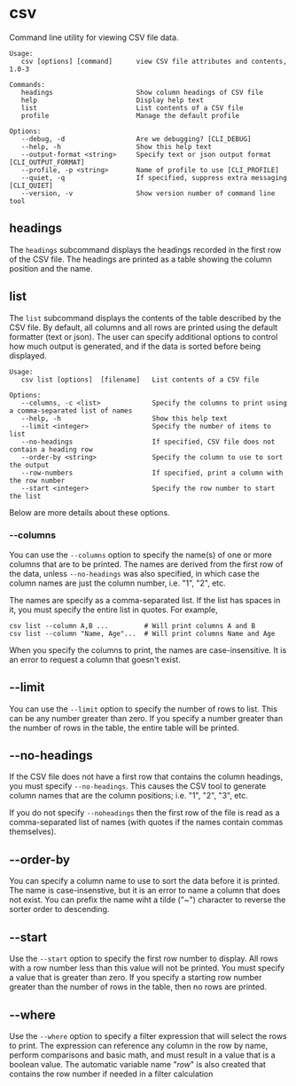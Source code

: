 # csv
Command line utility for viewing CSV file data.

    Usage:
       csv [options] [command]      view CSV file attributes and contents, 1.0-3

    Commands:
       headings                     Show column headings of CSV file   
       help                         Display help text                  
       list                         List contents of a CSV file        
       profile                      Manage the default profile         

    Options:
       --debug, -d                  Are we debugging? [CLI_DEBUG]                            
       --help, -h                   Show this help text                                      
       --output-format <string>     Specify text or json output format [CLI_OUTPUT_FORMAT]   
       --profile, -p <string>       Name of profile to use [CLI_PROFILE]                     
       --quiet, -q                  If specified, suppress extra messaging [CLI_QUIET]       
       --version, -v                Show version number of command line tool  


## headings

The `headings` subcommand displays the headings recorded in the first row of the CSV file.
The headings are printed as a table showing the column position and the name.

## list

The `list` subcommand displays the contents of the table described by the CSV file. By
default, all columns and all rows are printed using the default formatter (text or json).
The user can specify additional options to control how much output is generated, and if
the data is sorted before being displayed.

    Usage:
       csv list [options]  [filename]   List contents of a CSV file

    Options:
       --columns, -c <list>             Specify the columns to print using a comma-separated list of names   
       --help, -h                       Show this help text                                                  
       --limit <integer>                Specify the number of items to list                                  
       --no-headings                    If specified, CSV file does not contain a heading row                
       --order-by <string>              Specify the column to use to sort the output                         
       --row-numbers                    If specified, print a column with the row number                     
       --start <integer>                Specify the row number to start the list  

Below are more details about these options.

### --columns
You can use the `--columns` option to specify the name(s) of one or more columns that are
to be printed. The names are derived from the first row of the data, unless `--no-headings`
was also specified, in which case the column names are just the column number, i.e. "1", "2",
etc.

The names are specify as a comma-separated list. If the list has spaces in it, you must
specify the entire list in quotes. For example,

    csv list --column A,B ...         # Will print columns A and B
    csv list --column "Name, Age"...  # Will print columns Name and Age

When you specify the columns to print, the names are case-insensitive. It is an error to
request a column that goesn't exist.

## --limit
You can use the `--limit` option to specify the number of rows to list. This can be any 
number greater than zero. If you specify a number greater than the number of rows in the
table, the entire table will be printed.

## --no-headings
If the CSV file does not have a first row that contains the column headings, you must
specify `--no-headings`. This causes the CSV tool to generate column names that are the
column positions; i.e. "1", "2", "3", etc.

If you do not specify `--noheadings` then the first row of the file is read as a
comma-separated list of names (with quotes if the names contain commas themselves).

## --order-by
You can specify a column name to use to sort the data before it is printed. The name
is case-insenstive, but it is an error to name a column that does not exist. You can
prefix the name wiht a tilde ("~") character to reverse the sorter order to descending.

## --start
Use the `--start` option to specify the first row number to display. All rows with a
row number less than this value will not be printed. You must specify a value that is
greater than zero. If you specify a starting row number greater than the number of
rows in the table, then no rows are printed.

## --where
Use the `--where` option to specify a filter expression that will select the rows
to print. The expression can reference any column in the row by name, perform
comparisons and basic math, and must result in a value that is a boolean value.
The automatic variable name "_row_" is also created that contains the row
number if needed in a filter calculation
